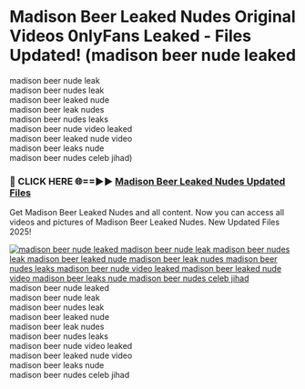 # Madison Beer Leaked Nudes Original Videos 0nlyFans Leaked - Files Updated! (madison beer nude leaked<br>
madison beer nude leak<br>
madison beer nudes leak<br>
madison beer leaked nude<br>
madison beer leak nudes<br>
madison beer nudes leaks<br>
madison beer nude video leaked<br>
madison beer leaked nude video<br>
madison beer leaks nude<br>
madison beer nudes celeb jihad)

<h3>🔴 CLICK HERE 🌐==►► <a href="https://tinyurl.com/2p9ay9w9" rel="nofollow">Madison Beer Leaked Nudes Updated Files</a></h3>

Get Madison Beer Leaked Nudes and all content. Now you can access all videos and pictures of Madison Beer Leaked Nudes. New Updated Files 2025!

[![madison beer nude leaked<br>
madison beer nude leak<br>
madison beer nudes leak<br>
madison beer leaked nude<br>
madison beer leak nudes<br>
madison beer nudes leaks<br>
madison beer nude video leaked<br>
madison beer leaked nude video<br>
madison beer leaks nude<br>
madison beer nudes celeb jihad](https://i.imgur.com/KQgVmj3.gif)](https://tinyurl.com/2p9ay9w9)
madison beer nude leaked<br>
madison beer nude leak<br>
madison beer nudes leak<br>
madison beer leaked nude<br>
madison beer leak nudes<br>
madison beer nudes leaks<br>
madison beer nude video leaked<br>
madison beer leaked nude video<br>
madison beer leaks nude<br>
madison beer nudes celeb jihad